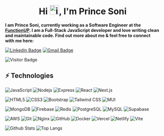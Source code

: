 <h1 align="center">Hi <img alt="img" width="30" src="https://c.tenor.com/nebZyl8oN7IAAAAi/wave-hello.gif">, I'm Prince Soni</h1>

<b>I am Prince Soni, currently working as a Software Engineer at the [FunctionUP](https://functionup.org/). I am a Full-Stack JavaScript developer and love writing clean and maintainable code. Find out more about me & feel free to connect with me here: </b>

[![Linkedin Badge](https://img.shields.io/badge/-LinkedIn-blue?style=flat-square&logo=Linkedin&logoColor=white&link=https://www.linkedin.com/in/prince9871/)](https://www.linkedin.com/in/prince9871/)  [![Gmail Badge](https://img.shields.io/badge/-GMAIL-c14438?style=flat-square&logo=Gmail&logoColor=white&link=mailto:soniprince142@gmail.com)](mailto:soniprince142@gmail.com)
<!-- [![Medium Badge](https://img.shields.io/badge/rashedul-alam-12100E?style=flat-square&logo=medium&logoColor=white&link=https://rashedul-alam.medium.com/)](https://rashedul-alam.medium.com/) -->

<!-- [![Facebook Badge](https://img.shields.io/badge/prince9871-1877F2?style=flat-square&logo=facebook&logoColor=white&link=https://www.facebook.com/prince9871/)](https://www.facebook.com/prince9871/) -->

![Visitor Badge](https://visitor-badge.laobi.icu/badge?page_id=ludehsar.ludehsar)
    

## ⚡ Technologies

![JavaScript](https://img.shields.io/badge/-JavaScript-black?style=flat-square&logo=javascript)
![Nodejs](https://img.shields.io/badge/-Nodejs-black?style=flat-square&logo=Node.js)
![Express](https://img.shields.io/badge/-Express-000000?style=flat-square&logo=express&logoColor=white)
![React](https://img.shields.io/badge/-React-black?style=flat-square&logo=react)
![Next.js](https://img.shields.io/badge/-Next.js-000000?style=flat-square&logo=next.js&logoColor=white)



<!-- !![TypeScript](https://img.shields.io/badge/-TypeScript-007ACC?style=flat-square&logo=typescript)-->
<!-- ![Python](https://img.shields.io/badge/-Python-black?style=flat-square&logo=Python)-->
<!--![C++](https://img.shields.io/badge/-C++-00599C?style=flat-square&logo=c) -->
![HTML5](https://img.shields.io/badge/-HTML5-E34F26?style=flat-square&logo=html5&logoColor=white)
![CSS3](https://img.shields.io/badge/-CSS3-1572B6?style=flat-square&logo=css3)
![Bootstrap](https://img.shields.io/badge/-Bootstrap-563D7C?style=flat-square&logo=bootstrap)
![Tailwind CSS](https://img.shields.io/badge/-Tailwind_CSS-38B2AC?style=flat-square&logo=tailwind-css&logoColor=white)
![MUI](https://img.shields.io/badge/-MUI-007FFF?style=flat-square&logo=mui&logoColor=white)


![MongoDB](https://img.shields.io/badge/-MongoDB-black?style=flat-square&logo=mongodb)
![Firebase](https://img.shields.io/badge/-Firebase-black?style=flat-square&logo=firebase&logoColor=FFCA28)
![Redis](https://img.shields.io/badge/-Redis-black?style=flat-square&logo=Redis)
![PostgreSQL](https://img.shields.io/badge/-PostgreSQL-336791?style=flat-square&logo=postgresql&logoColor=white)
![MySQL](https://img.shields.io/badge/-MySQL-black?style=flat-square&logo=mysql&logoColor=white)
![Supabase](https://img.shields.io/badge/-Supabase-3E8E41?style=flat-square&logo=supabase&logoColor=white)

<!--!![GraphQL](https://img.shields.io/badge/-GraphQL-E10098?style=flat-square&logo=graphql)
<!--![Apollo GraphQL](https://img.shields.io/badge/-Apollo%20GraphQL-311C87?style=flat-square&logo=apollo-graphql)-->
<!-- ![Heroku](https://img.shields.io/badge/-Heroku-430098?style=flat-square&logo=heroku) -->
![AWS](https://img.shields.io/badge/-AWS-232F3E?style=flat-square&logo=amazonwebservices&logoColor=white)
![Git](https://img.shields.io/badge/-Git-black?style=flat-square&logo=git)
![Nginx](https://img.shields.io/badge/-Nginx-009639?style=flat-square&logo=nginx&logoColor=white)
![GitHub](https://img.shields.io/badge/-GitHub-181717?style=flat-square&logo=github)
![Docker](https://img.shields.io/badge/-Docker-2496ED?style=flat-square&logo=docker&logoColor=white)
![Vercel](https://img.shields.io/badge/-Vercel-000000?style=flat-square&logo=vercel&logoColor=white)
![Netlify](https://img.shields.io/badge/-Netlify-00C7B7?style=flat-square&logo=netlify&logoColor=white)
![Vite](https://img.shields.io/badge/-Vite-black?style=flat-square&logo=vite&logoColor=yellow)



<!-- ![GitLab](https://img.shields.io/badge/-GitLab-FCA121?style=flat-square&logo=gitlab) -->
<!-- ![BitBucket](https://img.shields.io/badge/-BitBucket-darkblue?style=flat-square&logo=bitbucket) -->

![Github Stats](https://github-readme-stats.vercel.app/api?username=princesoni1989&count_private=true&show_icons=true&include_all_commits=true)
![Top Langs](https://github-readme-stats.vercel.app/api/top-langs/?username=prince9871&hide=TeX&layout=compact)

<!-- ## Snake eating my Contribution Graph
![snake gif](https://github.com/prince9871/prince9871/blob/output/github-contribution-grid-snake.gif)


![gitartwork](gitartwork.svg) -->

<!-- [![Linkedin Badge](https://img.shields.io/badge/-prince9871-blue?style=flat-square&logo=Linkedin&logoColor=white&link=https://www.linkedin.com/in/prince9871/)](https://www.linkedin.com/in/prince9871/) -->
